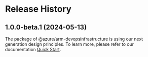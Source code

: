# Release History
    
## 1.0.0-beta.1 (2024-05-13)

The package of @azure/arm-devopsinfrastructure is using our next generation design principles. To learn more, please refer to our documentation [Quick Start](https://aka.ms/azsdk/js/mgmt/quickstart).
